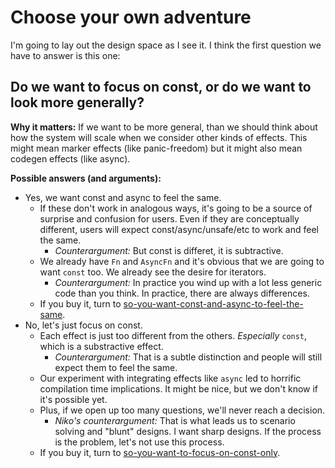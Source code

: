 # Choose your own adventure

I'm going to lay out the design space as I see it. I think the first question we have to answer is this one:

## Do we want to focus on const, or do we want to look more generally?

**Why it matters:** If we want to be more general, than we should think about how the system will scale when we consider other kinds of effects. This might mean marker effects (like panic-freedom) but it might also mean codegen effects (like async).

**Possible answers (and arguments):**

* Yes, we want const and async to feel the same.
    * If these don't work in analogous ways, it's going to be a source of surprise and confusion for users. Even if they are conceptually different, users will expect const/async/unsafe/etc to work and feel the same.
        * *Counterargument:* But const is differet, it is subtractive.
    * We already have `Fn` and `AsyncFn` and it's obvious that we are going to want `const` too. We already see the desire for iterators.
        * *Counterargument:* In practice you wind up with a lot less generic code than you think. In practice, there are always differences.
    * If you buy it, turn to [so-you-want-const-and-async-to-feel-the-same](./so-you-want-const-and-async-to-feel-the-same.md).
* No, let's just focus on const.
    * Each effect is just too different from the others. *Especially* `const`, which is a substractive effect.
        * *Counterargument:* That is a subtle distinction and people will still expect them to feel the same.
    * Our experiment with integrating effects like `async` led to horrific compilation time implications. It might be nice, but we don't know if it's possible yet.
    * Plus, if we open up too many questions, we'll never reach a decision.
        * *Niko's counterargument:* That is what leads us to scenario solving and "blunt" designs. I want sharp designs. If the process is the problem, let's not use this process.
    * If you buy it, turn to [so-you-want-to-focus-on-const-only](./so-you-want-to-focus-on-const-only.md).
